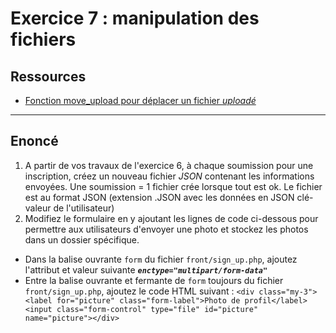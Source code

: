 # Exercice 7 : manipulation des fichiers

## Ressources

- [Fonction move_upload pour déplacer un fichier *uploadé*](https://www.php.net/manual/fr/function.move-uploaded-file.php)

---

## Enoncé

1. A partir de vos travaux de l'exercice 6, à chaque soumission pour une inscription, créez un nouveau fichier *JSON* contenant les informations envoyées.
Une soumission = 1 fichier crée lorsque tout est ok.
Le fichier est au format JSON (extension .JSON avec les données en JSON clé-valeur de l'utilisateur)
2. Modifiez le formulaire en y ajoutant les lignes de code ci-dessous pour permettre aux utilisateurs d'envoyer une photo et stockez les photos dans un dossier spécifique.

- Dans la balise ouvrante  `form` du fichier `front/sign_up.php`, ajoutez l'attribut et valeur suivante ***`enctype="multipart/form-data"`***
- Entre la balise ouvrante et fermante de `form` toujours du fichier `front/sign_up.php`, ajoutez le code HTML suivant : `<div class="my-3"><label for="picture" class="form-label">Photo de profil</label><input class="form-control" type="file" id="picture" name="picture"></div>`